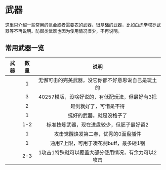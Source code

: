 # 武器

这里只介绍一些常用的氪金或者需要农的武器，很基础的武器，比如白虎拳塔罗武器等不再说明。防御类武器也因为使用情况很少，不再说明。

## 常用武器一览

| 武器 | <div min-w-30px>数量</div> | 说明 |
|:----:|:----:|:---:|
| <MyImg type='weapon' id='1040022900' name='赫伦汀' /> | 1   | 无懈可击的完美武器，没它你都不好意思说自己是玩土的 |
| <MyImg type='weapon' id='1040420500' name='土龙杖' /> | 3   | 40257模版，没啥好说的，有低配玩法，但最好有3把 |
| <MyImg type='weapon' id='1040618200' name='约定拳' /> | 2   | 是剑就好了，可惜是不得 |
| <MyImg type='weapon' id='1040910000' name='该隐刀' /> | 1   | 挺好的武器，就是没格子了 |
| <MyImg type='weapon' id='1040020900' name='芬剑'/>    | 1-2 | 标准技炼武器，现在进盘较少，但胚子最好留2 |
| <MyImg type='weapon' id='1040110600' name='神盾短' /> | 1   | 攻击觉醒焕发第二春，优秀的0面盘插件 |
| <MyImg type='weapon' id='1040001400' name='老头剑' /> | 1   | 通用7上限，可用于凑花剑buff，最多砸1钢 |
| <MyImg type='weapon' id='1040116400' name='飞哥短' /> | 2-3 | 1攻击1特殊就可以覆盖大部分使用情况，有余力可以2攻击 |
